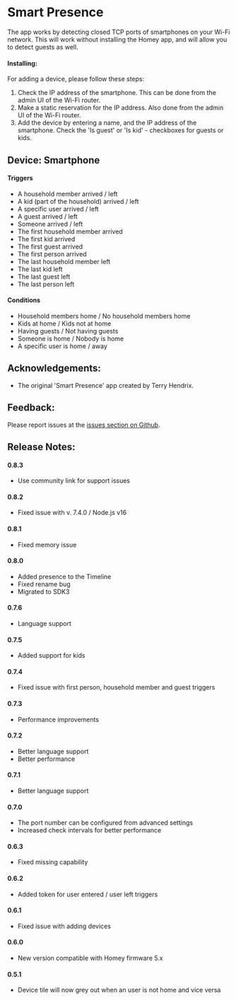 # Smart Presence

The app works by detecting closed TCP ports of smartphones on your Wi-Fi network. This will work without installing the Homey app, and will allow you to detect guests as well.


#### Installing:

For adding a device, please follow these steps:

1. Check the IP address of the smartphone. This can be done from the admin UI of the Wi-Fi router.
2. Make a static reservation for the IP address.  Also done from the admin UI of the Wi-Fi router.
3. Add the device by entering a name, and the IP address of the smartphone.  Check the 'Is guest' or 'Is kid' - checkboxes for guests or kids.

## Device: Smartphone

#### Triggers

- A household member arrived / left
- A kid (part of the household) arrived / left
- A specific user arrived / left
- A guest arrived / left
- Someone arrived / left
- The first household member arrived
- The first kid arrived
- The first guest arrived
- The first person arrived
- The last household member left
- The last kid left
- The last guest left
- The last person left

#### Conditions

- Household members home / No household members home
- Kids at home / Kids not at home
- Having guests / Not having guests
- Someone is home / Nobody is home
- A specific user is home / away


## Acknowledgements:

- The original 'Smart Presence' app created by Terry Hendrix.

## Feedback:

Please report issues at the [issues section on Github](https://github.com/balmli/homey-smartpresence/issues).

## Release Notes:

#### 0.8.3

- Use community link for support issues

#### 0.8.2

- Fixed issue with v. 7.4.0 / Node.js v16

#### 0.8.1

- Fixed memory issue

#### 0.8.0

- Added presence to the Timeline
- Fixed rename bug
- Migrated to SDK3

#### 0.7.6

- Language support

#### 0.7.5

- Added support for kids

#### 0.7.4

- Fixed issue with first person, household member and guest triggers

#### 0.7.3

- Performance improvements

#### 0.7.2

- Better language support
- Better performance

#### 0.7.1

- Better language support

#### 0.7.0

- The port number can be configured from advanced settings
- Increased check intervals for better performance

#### 0.6.3

- Fixed missing capability

#### 0.6.2

- Added token for user entered / user left triggers

#### 0.6.1

- Fixed issue with adding devices

#### 0.6.0

- New version compatible with Homey firmware 5.x

#### 0.5.1

- Device tile will now grey out when an user is not home and vice versa
